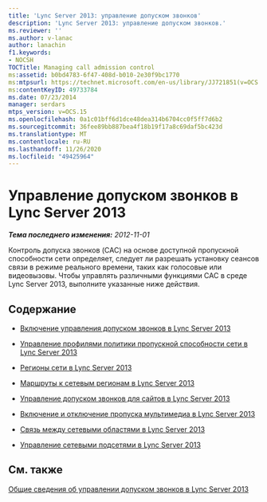 ```yaml
---
title: 'Lync Server 2013: управление допуском звонков'
description: 'Lync Server 2013: управление допуском звонков.'
ms.reviewer: ''
ms.author: v-lanac
author: lanachin
f1.keywords:
- NOCSH
TOCTitle: Managing call admission control
ms:assetid: b0bd4783-6f47-408d-b010-2e30f9bc1770
ms:mtpsurl: https://technet.microsoft.com/en-us/library/JJ721851(v=OCS.15)
ms:contentKeyID: 49733784
ms.date: 07/23/2014
manager: serdars
mtps_version: v=OCS.15
ms.openlocfilehash: 0a1c01bff6d1dce48dea314b6704cc0f5ff7d6b2
ms.sourcegitcommit: 36fee89bb887bea4f18b19f17a8c69daf5bc423d
ms.translationtype: MT
ms.contentlocale: ru-RU
ms.lasthandoff: 11/26/2020
ms.locfileid: "49425964"
---
```

# <a name="managing-call-admission-control-in-lync-server-2013"></a>Управление допуском звонков в Lync Server 2013

<div data-xmlns="http://www.w3.org/1999/xhtml">

<div class="topic" data-xmlns="http://www.w3.org/1999/xhtml" data-msxsl="urn:schemas-microsoft-com:xslt" data-cs="https://msdn.microsoft.com/">

<div data-asp="https://msdn2.microsoft.com/asp">



</div>

<div id="mainSection">

<div id="mainBody">

<span> </span>

_**Тема последнего изменения:** 2012-11-01_

Контроль допуска звонков (CAC) на основе доступной пропускной способности сети определяет, следует ли разрешать установку сеансов связи в режиме реального времени, таких как голосовые или видеовызовы. Чтобы управлять различными функциями CAC в среде Lync Server 2013, выполните указанные ниже действия.

<div>

## <a name="in-this-section"></a>Содержание

  - [Включение управления допуском звонков в Lync Server 2013](lync-server-2013-enabling-call-admission-control.md)

  - [Управление профилями политики пропускной способности сети в Lync Server 2013](lync-server-2013-managing-network-bandwidth-policy-profiles.md)

  - [Регионы сети в Lync Server 2013](lync-server-2013-network-regions.md)

  - [Маршруты к сетевым регионам в Lync Server 2013](lync-server-2013-network-region-routes.md)

  - [Управление допуском звонков для сайтов в Lync Server 2013](lync-server-2013-call-admission-control-for-sites.md)

  - [Включение и отключение пропуска мультимедиа в Lync Server 2013](lync-server-2013-enabling-and-disabling-media-bypass.md)

  - [Связь между сетевыми областями в Lync Server 2013](lync-server-2013-linking-network-regions.md)

  - [Управление сетевыми подсетями в Lync Server 2013](lync-server-2013-managing-network-subnets.md)

</div>

<div>

## <a name="see-also"></a>См. также


[Общие сведения об управлении допуском звонков в Lync Server 2013](lync-server-2013-overview-of-call-admission-control.md)  
  

</div>

</div>

<span> </span>

</div>

</div>

</div>

